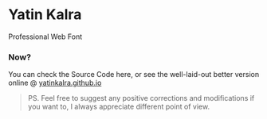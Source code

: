 # Yatin Kalra

Professional Web Font

### Now?
You can check the Source Code here, or see the well-laid-out better version online @ [yatinkalra.github.io](https://yatinkalra.github.io)


> PS. Feel free to suggest any positive corrections and modifications if you want to, I always appreciate different point of view.